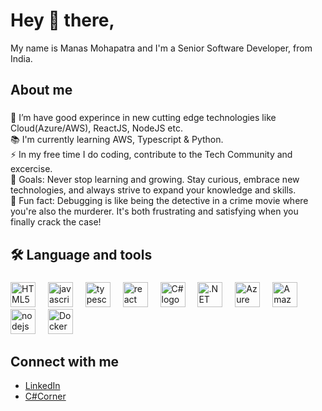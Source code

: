 <h1 align="left">Hey 👋 there,</h1>

<p align="left">My name is Manas Mohapatra and I'm a Senior Software Developer, from India.</p>

###

<h2 align="left">About me</h2>

###

<p align="left">👀 I’m have good experince in new cutting edge technologies like Cloud(Azure/AWS), ReactJS, NodeJS etc.<br>📚 I'm currently learning AWS, Typescript & Python.<br>⚡ In my free time I do coding, contribute to the Tech Community and excercise.<br>🎯 Goals: Never stop learning and growing. Stay curious, embrace new technologies, and always strive to expand your knowledge and skills.<br>🎲 Fun fact: Debugging is like being the detective in a crime movie where you're also the murderer. It's both frustrating and satisfying when you finally crack the case!</p>

###

<h2 align="left">🛠 Language and tools</h2>

###

<div align="left"> 
  <img src="https://cdn.jsdelivr.net/gh/devicons/devicon/icons/html5/html5-original.svg" title="HTML5" height="40" alt="HTML5 logo"  />
  <img width="12" />
  <img src="https://cdn.jsdelivr.net/gh/devicons/devicon/icons/javascript/javascript-original.svg" title="Javascript" height="40" alt="javascript logo"  />
  <img width="12" />
  <img src="https://cdn.jsdelivr.net/gh/devicons/devicon/icons/typescript/typescript-original.svg" title="Typescript" height="40" alt="typescript logo"  />
  <img width="12" />
  <img src="https://cdn.jsdelivr.net/gh/devicons/devicon/icons/react/react-original.svg" title="React" height="40" alt="react logo"  />
  <img width="12" />
  <img src="https://cdn.jsdelivr.net/gh/devicons/devicon/icons/csharp/csharp-original.svg" title="C#" height="40" alt="C# logo"  />
  <img width="12" />
  <img src="https://cdn.jsdelivr.net/gh/devicons/devicon/icons/dot-net/dot-net-plain-wordmark.svg" title=".NET" height="40" alt=".NET logo"  />
  <img width="12" />
  <img src="https://cdn.jsdelivr.net/gh/devicons/devicon/icons/azure/azure-original.svg" title="Azure" height="40" alt="Azure logo"  />
  <img width="12" />
  <img src="https://cdn.jsdelivr.net/gh/devicons/devicon/icons/amazonwebservices/amazonwebservices-original-wordmark.svg" title="AWS" height="40" alt="Amazon logo"  />
  <img width="12" />
  <img src="https://cdn.jsdelivr.net/gh/devicons/devicon/icons/nodejs/nodejs-original.svg" title="NodeJS" height="40" alt="nodejs logo"  />
  <img width="12" />
  <img src="https://cdn.jsdelivr.net/gh/devicons/devicon/icons/docker/docker-plain-wordmark.svg" title="Docker" height="40" alt="Docker logo"  />  
</div>

## Connect with me 
- [LinkedIn](https://www.linkedin.com/in/manas-kumar-mohapatra-8657b940)
- [C#Corner](https://www.c-sharpcorner.com/members/manas-mohapatra)
